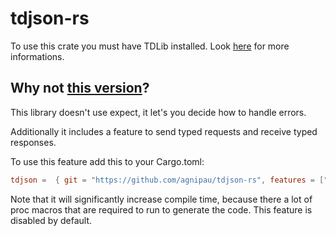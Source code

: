 # tdjson-rs

To use this crate you must have TDLib installed.
Look [here](https://github.com/agnipau/tdjson-sys/blob/master/README.md) for
more informations.

## Why not [this version](https://github.com/mersinvald/tdjson-rs)?

This library doesn't use expect, it let's you decide how to handle errors.

Additionally it includes a feature to send typed requests and receive typed
responses.

To use this feature add this to your Cargo.toml:

```toml
tdjson =  { git = "https://github.com/agnipau/tdjson-rs", features = ["types"] }
```

Note that it will significantly increase compile time, because there a lot of
proc macros that are required to run to generate the code. This feature is
disabled by default.
